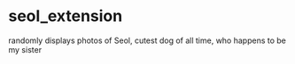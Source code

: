 # seol_extension
randomly displays photos of Seol, cutest dog of all time, who happens to be my sister
